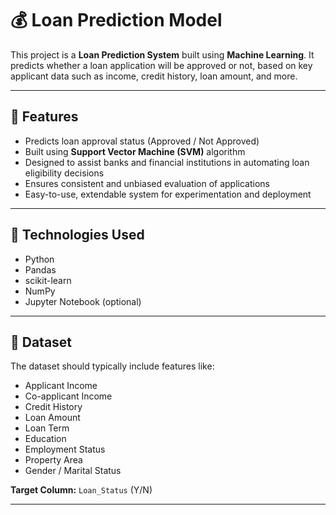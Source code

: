 # 💰 Loan Prediction Model

This project is a **Loan Prediction System** built using **Machine Learning**. It predicts whether a loan application will be approved or not, based on key applicant data such as income, credit history, loan amount, and more.

---

## 🚀 Features

- Predicts loan approval status (Approved / Not Approved)
- Built using **Support Vector Machine (SVM)** algorithm
- Designed to assist banks and financial institutions in automating loan eligibility decisions
- Ensures consistent and unbiased evaluation of applications
- Easy-to-use, extendable system for experimentation and deployment

---

## 🧠 Technologies Used

- Python
- Pandas
- scikit-learn
- NumPy
- Jupyter Notebook (optional)

---

## 📁 Dataset

The dataset should typically include features like:

- Applicant Income
- Co-applicant Income
- Credit History
- Loan Amount
- Loan Term
- Education
- Employment Status
- Property Area
- Gender / Marital Status

**Target Column:** `Loan_Status` (Y/N)

---

